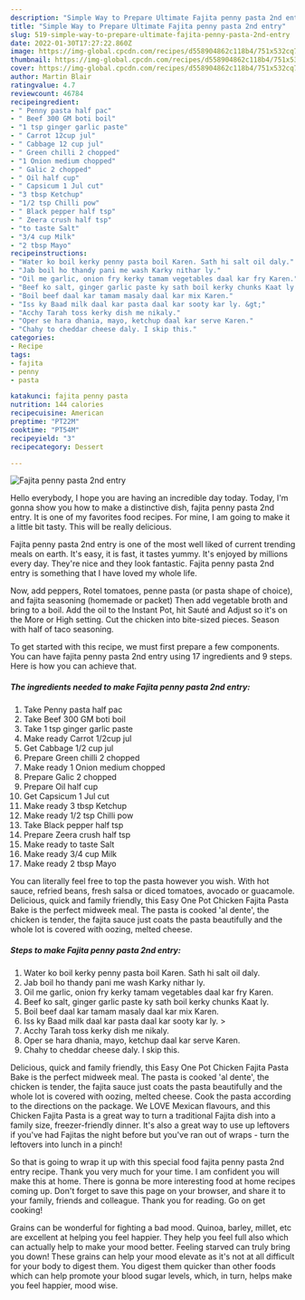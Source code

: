 ```yaml
---
description: "Simple Way to Prepare Ultimate Fajita penny pasta 2nd entry"
title: "Simple Way to Prepare Ultimate Fajita penny pasta 2nd entry"
slug: 519-simple-way-to-prepare-ultimate-fajita-penny-pasta-2nd-entry
date: 2022-01-30T17:27:22.860Z
image: https://img-global.cpcdn.com/recipes/d558904862c118b4/751x532cq70/fajita-penny-pasta-2nd-entry-recipe-main-photo.jpg
thumbnail: https://img-global.cpcdn.com/recipes/d558904862c118b4/751x532cq70/fajita-penny-pasta-2nd-entry-recipe-main-photo.jpg
cover: https://img-global.cpcdn.com/recipes/d558904862c118b4/751x532cq70/fajita-penny-pasta-2nd-entry-recipe-main-photo.jpg
author: Martin Blair
ratingvalue: 4.7
reviewcount: 46784
recipeingredient:
- " Penny pasta half pac"
- " Beef 300 GM boti boil"
- "1 tsp ginger garlic paste"
- " Carrot 12cup jul"
- " Cabbage 12 cup jul"
- " Green chilli 2 chopped"
- "1 Onion medium chopped"
- " Galic 2 chopped"
- " Oil half cup"
- " Capsicum 1 Jul cut"
- "3 tbsp Ketchup"
- "1/2 tsp Chilli pow"
- " Black pepper half tsp"
- " Zeera crush half tsp"
- "to taste Salt"
- "3/4 cup Milk"
- "2 tbsp Mayo"
recipeinstructions:
- "Water ko boil kerky penny pasta boil Karen. Sath hi salt oil daly."
- "Jab boil ho thandy pani me wash Karky nithar ly."
- "Oil me garlic, onion fry kerky tamam vegetables daal kar fry Karen."
- "Beef ko salt, ginger garlic paste ky sath boil kerky chunks Kaat ly."
- "Boil beef daal kar tamam masaly daal kar mix Karen."
- "Iss ky Baad milk daal kar pasta daal kar sooty kar ly. &gt;"
- "Acchy Tarah toss kerky dish me nikaly."
- "Oper se hara dhania, mayo, ketchup daal kar serve Karen."
- "Chahy to cheddar cheese daly. I skip this."
categories:
- Recipe
tags:
- fajita
- penny
- pasta

katakunci: fajita penny pasta 
nutrition: 144 calories
recipecuisine: American
preptime: "PT22M"
cooktime: "PT54M"
recipeyield: "3"
recipecategory: Dessert

---
```



![Fajita penny pasta 2nd entry](https://img-global.cpcdn.com/recipes/d558904862c118b4/751x532cq70/fajita-penny-pasta-2nd-entry-recipe-main-photo.jpg)

Hello everybody, I hope you are having an incredible day today. Today, I'm gonna show you how to make a distinctive dish, fajita penny pasta 2nd entry. It is one of my favorites food recipes. For mine, I am going to make it a little bit tasty. This will be really delicious.

Fajita penny pasta 2nd entry is one of the most well liked of current trending meals on earth. It's easy, it is fast, it tastes yummy. It's enjoyed by millions every day. They're nice and they look fantastic. Fajita penny pasta 2nd entry is something that I have loved my whole life.

Now, add peppers, Rotel tomatoes, penne pasta (or pasta shape of choice), and fajita seasoning (homemade or packet) Then add vegetable broth and bring to a boil. Add the oil to the Instant Pot, hit Sauté and Adjust so it&#39;s on the More or High setting. Cut the chicken into bite-sized pieces. Season with half of taco seasoning.


To get started with this recipe, we must first prepare a few components. You can have fajita penny pasta 2nd entry using 17 ingredients and 9 steps. Here is how you can achieve that.

<!--inarticleads1-->

##### The ingredients needed to make Fajita penny pasta 2nd entry:

1. Take  Penny pasta half pac
1. Take  Beef 300 GM boti boil
1. Take 1 tsp ginger garlic paste
1. Make ready  Carrot 1/2cup jul
1. Get  Cabbage 1/2 cup jul
1. Prepare  Green chilli 2 chopped
1. Make ready 1 Onion medium chopped
1. Prepare  Galic 2 chopped
1. Prepare  Oil half cup
1. Get  Capsicum 1 Jul cut
1. Make ready 3 tbsp Ketchup
1. Make ready 1/2 tsp Chilli pow
1. Take  Black pepper half tsp
1. Prepare  Zeera crush half tsp
1. Make ready to taste Salt
1. Make ready 3/4 cup Milk
1. Make ready 2 tbsp Mayo


You can literally feel free to top the pasta however you wish. With hot sauce, refried beans, fresh salsa or diced tomatoes, avocado or guacamole. Delicious, quick and family friendly, this Easy One Pot Chicken Fajita Pasta Bake is the perfect midweek meal. The pasta is cooked &#39;al dente&#39;, the chicken is tender, the fajita sauce just coats the pasta beautifully and the whole lot is covered with oozing, melted cheese. 

<!--inarticleads2-->

##### Steps to make Fajita penny pasta 2nd entry:

1. Water ko boil kerky penny pasta boil Karen. Sath hi salt oil daly.
1. Jab boil ho thandy pani me wash Karky nithar ly.
1. Oil me garlic, onion fry kerky tamam vegetables daal kar fry Karen.
1. Beef ko salt, ginger garlic paste ky sath boil kerky chunks Kaat ly.
1. Boil beef daal kar tamam masaly daal kar mix Karen.
1. Iss ky Baad milk daal kar pasta daal kar sooty kar ly. &gt;
1. Acchy Tarah toss kerky dish me nikaly.
1. Oper se hara dhania, mayo, ketchup daal kar serve Karen.
1. Chahy to cheddar cheese daly. I skip this.


Delicious, quick and family friendly, this Easy One Pot Chicken Fajita Pasta Bake is the perfect midweek meal. The pasta is cooked &#39;al dente&#39;, the chicken is tender, the fajita sauce just coats the pasta beautifully and the whole lot is covered with oozing, melted cheese. Cook the pasta according to the directions on the package. We LOVE Mexican flavours, and this Chicken Fajita Pasta is a great way to turn a traditional Fajita dish into a family size, freezer-friendly dinner. It&#39;s also a great way to use up leftovers if you&#39;ve had Fajitas the night before but you&#39;ve ran out of wraps - turn the leftovers into lunch in a pinch! 

So that is going to wrap it up with this special food fajita penny pasta 2nd entry recipe. Thank you very much for your time. I am confident you will make this at home. There is gonna be more interesting food at home recipes coming up. Don't forget to save this page on your browser, and share it to your family, friends and colleague. Thank you for reading. Go on get cooking!

Grains can be wonderful for fighting a bad mood. Quinoa, barley, millet, etc are excellent at helping you feel happier. They help you feel full also which can actually help to make your mood better. Feeling starved can truly bring you down! These grains can help your mood elevate as it's not at all difficult for your body to digest them. You digest them quicker than other foods which can help promote your blood sugar levels, which, in turn, helps make you feel happier, mood wise.

